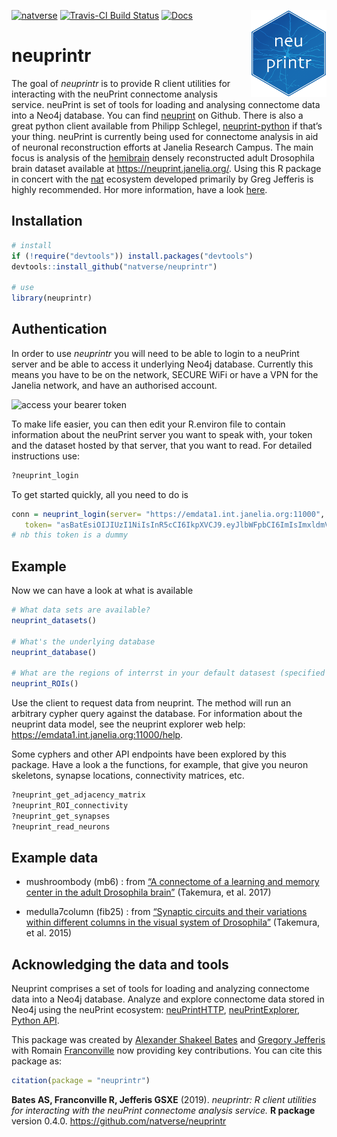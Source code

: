 <!-- README.md is generated from README.Rmd. Please edit that file -->
[![natverse](https://img.shields.io/badge/natverse-Part%20of%20the%20natverse-a241b6)](https://natverse.github.io)
[![Travis-CI Build
Status](https://api.travis-ci.org/natverse/neuprintr.svg?branch=master)](https://travis-ci.org/natverse/neuprintr)
[![Docs](https://img.shields.io/badge/docs-100%25-brightgreen.svg)](http://natverse.github.io/neuprintr/reference/)
<img src="man/figures/logo.svg" align="right" height="139" />

neuprintr
=========

The goal of *neuprintr* is to provide R client utilities for interacting
with the neuPrint connectome analysis service. neuPrint is set of tools
for loading and analysing connectome data into a Neo4j database. You can
find [neuprint](https://github.com/connectome-neuprint/neuPrint) on
Github. There is also a great python client available from Philipp
Schlegel,
[neuprint-python](https://github.com/schlegelp/neuprint-python) if
that’s your thing. neuPrint is currently being used for connectome
analysis in aid of neuronal reconstruction efforts at Janelia Research
Campus. The main focus is analysis of the
[hemibrain](https://www.janelia.org/project-team/flyem/hemibrain)
densely reconstructed adult Drosophila brain dataset available at
<a href="https://neuprint.janelia.org/" class="uri">https://neuprint.janelia.org/</a>.
Using this R package in concert with the
[nat](https://github.com/jefferis/nat) ecosystem developed primarily by
Greg Jefferis is highly recommended. Hor more information, have a look
[here](https://neuprint.janelia.org/help).

Installation
------------

``` r
# install
if (!require("devtools")) install.packages("devtools")
devtools::install_github("natverse/neuprintr")

# use 
library(neuprintr)
```

Authentication
--------------

In order to use *neuprintr* you will need to be able to login to a
neuPrint server and be able to access it underlying Neo4j database.
Currently this means you have to be on the network, SECURE WiFi or have
a VPN for the Janelia network, and have an authorised account.

![access your bearer
token](https://raw.githubusercontent.com/natverse/neuprintr/master/inst/images/bearertoken.png)

To make life easier, you can then edit your R.environ file to contain
information about the neuPrint server you want to speak with, your token
and the dataset hosted by that server, that you want to read. For
detailed instructions use:

``` r
?neuprint_login
```

To get started quickly, all you need to do is

``` r
conn = neuprint_login(server= "https://emdata1.int.janelia.org:11000",
   token= "asBatEsiOIJIUzI1NiIsInR5cCI6IkpXVCJ9.eyJlbWFpbCI6ImIsImxldmVsIjoicmVhZHdyaXRlIiwiaW1hZ2UtdXJsIjoiaHR0cHM7Ly9saDQuZ29vZ2xldXNlcmNvbnRlbnQuY29tLy1QeFVrTFZtbHdmcy9BQUFBQUFBQUFBDD9BQUFBQUFBQUFBQS9BQ0hpM3JleFZMeEI4Nl9FT1asb0dyMnV0QjJBcFJSZlI6MTczMjc1MjU2HH0.jhh1nMDBPl5A1HYKcszXM518NZeAhZG9jKy3hzVOWEU")
# nb this token is a dummy
```

Example
-------

Now we can have a look at what is available

``` r
# What data sets are available?
neuprint_datasets()

# What's the underlying database
neuprint_database()

# What are the regions of interrst in your default datasest (specified in R.environ, see ?neuprint_login)
neuprint_ROIs()
```

Use the client to request data from neuprint. The method will run an
arbitrary cypher query against the database. For information about the
neuprint data model, see the neuprint explorer web help:
<a href="https://emdata1.int.janelia.org:11000/help" class="uri">https://emdata1.int.janelia.org:11000/help</a>.

Some cyphers and other API endpoints have been explored by this package.
Have a look a the functions, for example, that give you neuron
skeletons, synapse locations, connectivity matrices, etc.

``` r
?neuprint_get_adjacency_matrix
?neuprint_ROI_connectivity
?neuprint_get_synapses
?neuprint_read_neurons
```

Example data
------------

-   mushroombody (mb6) : from [“A connectome of a learning and memory
    center in the adult Drosophila
    brain”](https://elifesciences.org/articles/26975) (Takemura, et
    al. 2017)

-   medulla7column (fib25) : from [“Synaptic circuits and their
    variations within different columns in the visual system of
    Drosophila”](https://www.pnas.org/content/112/44/13711) (Takemura,
    et al. 2015)

Acknowledging the data and tools
--------------------------------

Neuprint comprises a set of tools for loading and analyzing connectome
data into a Neo4j database. Analyze and explore connectome data stored
in Neo4j using the neuPrint ecosystem:
[neuPrintHTTP](https://github.com/connectome-neuprint/neuPrintHTTP),
[neuPrintExplorer](https://github.com/connectome-neuprint/neuPrintExplorer),
[Python API](https://github.com/connectome-neuprint/neuprint-python).

This package was created by [Alexander Shakeel
Bates](https://scholar.google.com/citations?user=BOVTiXIAAAAJ&hl=en) and
[Gregory Jefferis](https://en.wikipedia.org/wiki/Gregory_Jefferis) with
Romain
[Franconville](https://scholar.google.com/citations?user=I7yBLlsAAAAJ&hl=en)
now providing key contributions. You can cite this package as:

``` r
citation(package = "neuprintr")
```

**Bates AS, Franconville R, Jefferis GSXE** (2019). *neuprintr: R client
utilities for interacting with the neuPrint connectome analysis
service.* **R package** version 0.4.0.
<a href="https://github.com/natverse/neuprintr" class="uri">https://github.com/natverse/neuprintr</a>
